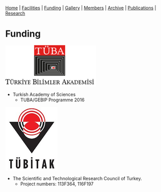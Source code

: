 [Home](index.md) | [Facilities](facilities.md) | [Funding](funding.md) | [Gallery](gallery.md) | [Members](members.md) | [Archive](newsarchive.md) | [Publications](publications.md) | [Research](research.md)

# Funding

![Image](files/tuba.png)
* Turkish Academy of Sciences
  * TUBA/GEBIP Programme 2016

![Image](files/tubitak.jpg)
* The Scientific and Technological Research Council of Turkey.
  * Project numbers: 113F364, 116F197
